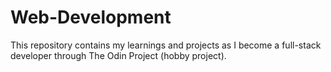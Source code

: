 # Web-Development
This repository contains my learnings and projects as I become a full-stack developer through The Odin Project (hobby project).
